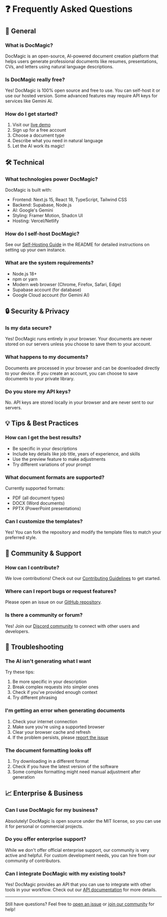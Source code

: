 # ❓ Frequently Asked Questions

## 🤔 General

### What is DocMagic?
DocMagic is an open-source, AI-powered document creation platform that helps users generate professional documents like resumes, presentations, CVs, and letters using natural language descriptions.

### Is DocMagic really free?
Yes! DocMagic is 100% open source and free to use. You can self-host it or use our hosted version. Some advanced features may require API keys for services like Gemini AI.

### How do I get started?
1. Visit our [live demo](https://docmagic1.netlify.app)
2. Sign up for a free account
3. Choose a document type
4. Describe what you need in natural language
5. Let the AI work its magic!

## 🛠 Technical

### What technologies power DocMagic?
DocMagic is built with:
- Frontend: Next.js 15, React 18, TypeScript, Tailwind CSS
- Backend: Supabase, Node.js
- AI: Google's Gemini
- Styling: Framer Motion, Shadcn UI
- Hosting: Vercel/Netlify

### How do I self-host DocMagic?
See our [Self-Hosting Guide](https://github.com/docmagic-ai/docmagic#-self-hosting) in the README for detailed instructions on setting up your own instance.

### What are the system requirements?
- Node.js 18+
- npm or yarn
- Modern web browser (Chrome, Firefox, Safari, Edge)
- Supabase account (for database)
- Google Cloud account (for Gemini AI)

## 🔒 Security & Privacy

### Is my data secure?
Yes! DocMagic runs entirely in your browser. Your documents are never stored on our servers unless you choose to save them to your account.

### What happens to my documents?
Documents are processed in your browser and can be downloaded directly to your device. If you create an account, you can choose to save documents to your private library.

### Do you store my API keys?
No. API keys are stored locally in your browser and are never sent to our servers.

## 💡 Tips & Best Practices

### How can I get the best results?
- Be specific in your descriptions
- Include key details like job title, years of experience, and skills
- Use the preview feature to make adjustments
- Try different variations of your prompt

### What document formats are supported?
Currently supported formats:
- PDF (all document types)
- DOCX (Word documents)
- PPTX (PowerPoint presentations)

### Can I customize the templates?
Yes! You can fork the repository and modify the template files to match your preferred style.

## 🤝 Community & Support

### How can I contribute?
We love contributions! Check out our [Contributing Guidelines](https://github.com/docmagic-ai/docmagic/blob/main/CONTRIBUTING.md) to get started.

### Where can I report bugs or request features?
Please open an issue on our [GitHub repository](https://github.com/docmagic-ai/docmagic/issues).

### Is there a community or forum?
Yes! Join our [Discord community](https://discord.gg/docmagic) to connect with other users and developers.

## 🔄 Troubleshooting

### The AI isn't generating what I want
Try these tips:
1. Be more specific in your description
2. Break complex requests into simpler ones
3. Check if you've provided enough context
4. Try different phrasing

### I'm getting an error when generating documents
1. Check your internet connection
2. Make sure you're using a supported browser
3. Clear your browser cache and refresh
4. If the problem persists, please [report the issue](https://github.com/docmagic-ai/docmagic/issues)

### The document formatting looks off
1. Try downloading in a different format
2. Check if you have the latest version of the software
3. Some complex formatting might need manual adjustment after generation

## 📈 Enterprise & Business

### Can I use DocMagic for my business?
Absolutely! DocMagic is open source under the MIT license, so you can use it for personal or commercial projects.

### Do you offer enterprise support?
While we don't offer official enterprise support, our community is very active and helpful. For custom development needs, you can hire from our community of contributors.

### Can I integrate DocMagic with my existing tools?
Yes! DocMagic provides an API that you can use to integrate with other tools in your workflow. Check out our [API documentation](./API.md) for more details.

---

Still have questions? Feel free to [open an issue](https://github.com/docmagic-ai/docmagic/issues) or [join our community](https://discord.gg/docmagic) for help!
